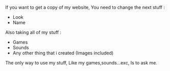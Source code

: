 If you want to get a copy of my website, You need to change the next stuff :
- Look
- Name

Also taking all of my stuff :
- Games
- Sounds
- Any other thing that i created (Images included)

The only way to use my stuff, Like my games,sounds...exc, Is to ask me.
